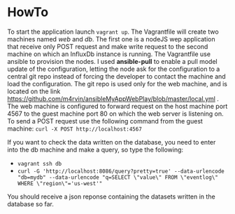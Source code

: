 # HowTo

To start the application launch `vagrant up`.
The Vagrantfile will create two machines named *web* and *db*. The first one is a nodeJS wep application that receive only POST request and make write request to the second machine on which an InfluxDb instance is running. The Vagrantfile use ansible to provision the nodes. I used **ansible-pull** to enable a pull model update of the configuration, letting the node ask for the configuration to a central git repo instead of forcing the developer to contact the machine and load the configuration. The git repo is used only for the web machine, and is located on the link https://github.com/m4rvin/ansibleMyAppWebPlay/blob/master/local.yml .
The web machine is configured to forward request on the host machine port 4567 to the guest machine port 80 on which the web server is listening on.
To send a POST request use the following command from the guest machine:
`curl -X POST http://localhost:4567`

If you want to check the data written on the database, you need to enter into the db machine and make a query, so type the following:
* `vagrant ssh db`
* `curl -G 'http://localhost:8086/query?pretty=true' --data-urlencode "db=mydb" --data-urlencode "q=SELECT \"value\" FROM \"eventlog\" WHERE \"region\"='us-west'"`

You should receive a json reponse containing the datasets written in the database so far.

